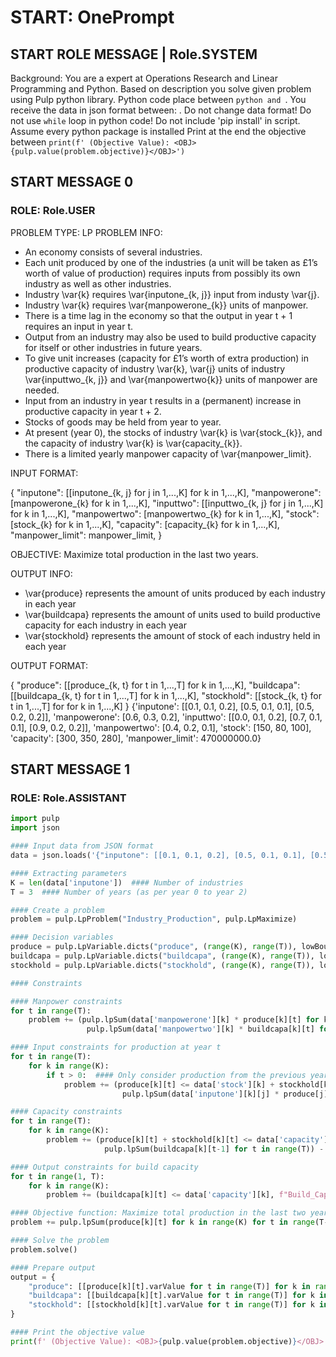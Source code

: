# START: OnePrompt 
## START ROLE MESSAGE | Role.SYSTEM 
Background: You are a expert at Operations Research and Linear Programming and Python. Based on description you solve given problem using Pulp python library. Python code place between ```python and ```. You receive the data in json format between: <DATA></DATA>. Do not change data format! Do not use `while` loop in python code! Do not include 'pip install' in script. Assume every python package is installed Print at the end the objective between <OBJ></OBJ> `print(f' (Objective Value): <OBJ>{pulp.value(problem.objective)}</OBJ>')`  
## START MESSAGE 0 
### ROLE: Role.USER
<DESCRIPTION>
PROBLEM TYPE: LP
PROBLEM INFO:

- An economy consists of several industries. 
- Each unit produced by one of the industries (a unit will be taken as £1’s worth of value of production) requires inputs from possibly its own industry as well as other industries. 
- Industry \var{k} requires \var{inputone_{k, j}} input from industy \var{j}.
- Industry \var{k} requires \var{manpowerone_{k}} units of manpower.
- There is a time lag in the economy so that the output in year t + 1 requires an input in year t.
- Output from an industry may also be used to build productive capacity for itself or other industries in future years.
- To give unit increases (capacity for £1’s worth of extra production) in productive capacity of industry \var{k}, \var{j} units of industry \var{inputtwo_{k, j}} and \var{manpowertwo{k}} units of manpower are needed.
- Input from an industry in year t results in a (permanent) increase in productive capacity in year t + 2.
- Stocks of goods may be held from year to year. 
- At present (year 0), the stocks of industry \var{k} is \var{stock_{k}}, and the capacity of industry \var{k} is \var{capacity_{k}}.
- There is a limited yearly manpower capacity of \var{manpower_limit}.


INPUT FORMAT:

{
    "inputone": [[inputone_{k, j} for j in 1,...,K] for k in 1,...,K],
    "manpowerone": [manpowerone_{k} for k in 1,...,K],
    "inputtwo": [[inputtwo_{k, j} for j in 1,...,K] for k in 1,...,K],
    "manpowertwo": [manpowertwo_{k} for k in 1,...,K],
    "stock": [stock_{k} for k in 1,...,K],
    "capacity": [capacity_{k} for k in 1,...,K],
    "manpower_limit": manpower_limit,
}


OBJECTIVE: Maximize total production in the last two years.

OUTPUT INFO:

- \var{produce} represents the amount of units produced by each industry in each year
- \var{buildcapa} represents the amount of units used to build productive capacity for each industry in each year
- \var{stockhold} represents the amount of stock of each industry held in each year

OUTPUT FORMAT:

{
    "produce": [[produce_{k, t} for t in 1,...,T] for k in 1,...,K],
    "buildcapa": [[buildcapa_{k, t} for t in 1,...,T] for k in 1,...,K],
    "stockhold": [[stock_{k, t} for t in 1,...,T] for for k in 1,...,K]
}
</DESCRIPTION>
<DATA>
{'inputone': [[0.1, 0.1, 0.2], [0.5, 0.1, 0.1], [0.5, 0.2, 0.2]], 'manpowerone': [0.6, 0.3, 0.2], 'inputtwo': [[0.0, 0.1, 0.2], [0.7, 0.1, 0.1], [0.9, 0.2, 0.2]], 'manpowertwo': [0.4, 0.2, 0.1], 'stock': [150, 80, 100], 'capacity': [300, 350, 280], 'manpower_limit': 470000000.0}</DATA>


## START MESSAGE 1 
### ROLE: Role.ASSISTANT
```python
import pulp
import json

#### Input data from JSON format
data = json.loads('{"inputone": [[0.1, 0.1, 0.2], [0.5, 0.1, 0.1], [0.5, 0.2, 0.2]], "manpowerone": [0.6, 0.3, 0.2], "inputtwo": [[0.0, 0.1, 0.2], [0.7, 0.1, 0.1], [0.9, 0.2, 0.2]], "manpowertwo": [0.4, 0.2, 0.1], "stock": [150, 80, 100], "capacity": [300, 350, 280], "manpower_limit": 470000000.0}')

#### Extracting parameters
K = len(data['inputone'])  #### Number of industries
T = 3  #### Number of years (as per year 0 to year 2)

#### Create a problem
problem = pulp.LpProblem("Industry_Production", pulp.LpMaximize)

#### Decision variables
produce = pulp.LpVariable.dicts("produce", (range(K), range(T)), lowBound=0, cat='Continuous')
buildcapa = pulp.LpVariable.dicts("buildcapa", (range(K), range(T)), lowBound=0, cat='Continuous')
stockhold = pulp.LpVariable.dicts("stockhold", (range(K), range(T)), lowBound=0, cat='Continuous')

#### Constraints

#### Manpower constraints
for t in range(T):
    problem += (pulp.lpSum(data['manpowerone'][k] * produce[k][t] for k in range(K)) +
                 pulp.lpSum(data['manpowertwo'][k] * buildcapa[k][t] for k in range(K))) <= data['manpower_limit'], f"Manpower_Constraint_{t}")

#### Input constraints for production at year t
for t in range(T):
    for k in range(K):
        if t > 0:  #### Only consider production from the previous year
            problem += (produce[k][t] <= data['stock'][k] + stockhold[k][t-1] + 
                         pulp.lpSum(data['inputone'][k][j] * produce[j][t-1] for j in range(K)), f"Production_Constraint_{k}_{t}")

#### Capacity constraints
for t in range(T):
    for k in range(K):
        problem += (produce[k][t] + stockhold[k][t] <= data['capacity'][k] + 
                     pulp.lpSum(buildcapa[k][t-1] for t in range(T)) - pulp.lpSum(data['manpowertwo'][k] * buildcapa[k][t] for k in range(K)), f"Capacity_Constraint_{k}_{t}")

#### Output constraints for build capacity
for t in range(1, T):
    for k in range(K):
        problem += (buildcapa[k][t] <= data['capacity'][k], f"Build_Capacity_Constraint_{k}_{t}")

#### Objective function: Maximize total production in the last two years
problem += pulp.lpSum(produce[k][t] for k in range(K) for t in range(T-2, T)), "Total_Production"

#### Solve the problem
problem.solve()

#### Prepare output
output = {
    "produce": [[produce[k][t].varValue for t in range(T)] for k in range(K)],
    "buildcapa": [[buildcapa[k][t].varValue for t in range(T)] for k in range(K)],
    "stockhold": [[stockhold[k][t].varValue for t in range(T)] for k in range(K)]
}

#### Print the objective value
print(f' (Objective Value): <OBJ>{pulp.value(problem.objective)}</OBJ>')
```

